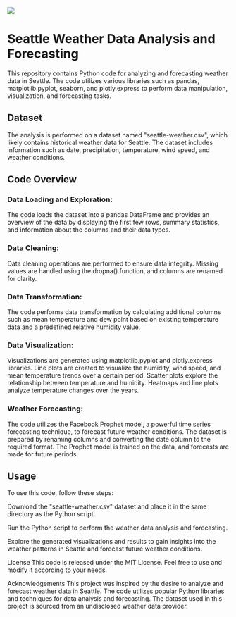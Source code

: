 ![](img/Seattle-Weather-.jpg)

# Seattle Weather Data Analysis and Forecasting
This repository contains Python code for analyzing and forecasting weather data in Seattle. The code utilizes various libraries such as pandas, matplotlib.pyplot, seaborn, and plotly.express to perform data manipulation, visualization, and forecasting tasks.

## Dataset
The analysis is performed on a dataset named "seattle-weather.csv", which likely contains historical weather data for Seattle. The dataset includes information such as date, precipitation, temperature, wind speed, and weather conditions.

## Code Overview
### Data Loading and Exploration: 
The code loads the dataset into a pandas DataFrame and provides an overview of the data by displaying the first few rows, summary statistics, and information about the columns and their data types.

### Data Cleaning: 
Data cleaning operations are performed to ensure data integrity. Missing values are handled using the dropna() function, and columns are renamed for clarity.

### Data Transformation: 
The code performs data transformation by calculating additional columns such as mean temperature and dew point based on existing temperature data and a predefined relative humidity value.

### Data Visualization: 
Visualizations are generated using matplotlib.pyplot and plotly.express libraries. Line plots are created to visualize the humidity, wind speed, and mean temperature trends over a certain period. Scatter plots explore the relationship between temperature and humidity. Heatmaps and line plots analyze temperature changes over the years.

### Weather Forecasting: 
The code utilizes the Facebook Prophet model, a powerful time series forecasting technique, to forecast future weather conditions. The dataset is prepared by renaming columns and converting the date column to the required format. The Prophet model is trained on the data, and forecasts are made for future periods.

## Usage
To use this code, follow these steps:

Download the "seattle-weather.csv" dataset and place it in the same directory as the Python script.

Run the Python script to perform the weather data analysis and forecasting.

Explore the generated visualizations and results to gain insights into the weather patterns in Seattle and forecast future weather conditions.

License
This code is released under the MIT License. Feel free to use and modify it according to your needs.

Acknowledgements
This project was inspired by the desire to analyze and forecast weather data in Seattle. The code utilizes popular Python libraries and techniques for data analysis and forecasting. The dataset used in this project is sourced from an undisclosed weather data provider.
